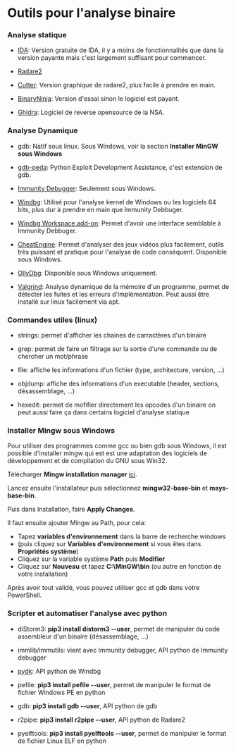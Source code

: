 
# Outils pour l'analyse binaire


### Analyse statique
- [IDA](https://www.hex-rays.com/products/ida/support/download_freeware/): Version gratuite de IDA, il y a moins de fonctionnalités que dans la version payante
  mais c'est largement suffisant pour commencer.

- [Radare2](https://rada.re/n/radare2.html)
    
- [Cutter](https://cutter.re/): Version graphique de radare2, plus facile à prendre en main.
    
- [BinaryNinja](https://binary.ninja/): Version d'essai sinon le logiciel est payant.

- [Ghidra](https://ghidra-sre.org/): Logiciel de reverse opensource de la NSA. 


### Analyse Dynamique
- gdb: Natif sous linux. Sous Windows, voir la section **Installer MinGW sous Windows**
- [gdb-peda](https://github.com/longld/peda): Python Exploit Development Assistance, c'est extension de gdb.
    
- [Immunity Debugger](https://www.immunityinc.com/products/debugger/): Seulement sous Windows.
    
- [Windbg](https://developer.microsoft.com/fr-fr/windows/downloads/windows-10-sdk/): Utilisé pour l'analyse kernel de Windows ou les logiciels 64 bits,
  plus dur à prendre en main que Immunity Debbuger.
- [Windbg Workspace add-on](https://www.zachburlingame.com/2011/12/customizing-your-windbg-workspace-and-color-scheme/): Permet d'avoir une interface semblable à Immunity Debbuger.
    
- [CheatEngine](https://www.cheatengine.org/): Permet d'analyser des jeux vidéos plus facilement, outils très puissant et pratique pour l'analyse de code conséquent.
  Disponible sous Windows.
    
- [OllyDbg](http://www.ollydbg.de/): Disponible sous Windows uniquement.
    
- [Valgrind](https://valgrind.org/): Analyse dynamique de la mémoire d'un programme, permet de détecter les fuites et les erreurs d'implémentation.
  Peut aussi être installé sur linux facilement via apt.


### Commandes utiles (linux)
- strings: permet d'afficher les chaines de carractères d'un binaire
   
- grep: permet de faire un filtrage sur la sortie d'une commande ou de chercher un mot/phrase
    
- file: affiche les informations d'un fichier (type, architecture, version, ...)
    
- objdump: affiche des informations d'un executable (header, sections, désassemblage, ...)
    
- hexedit: permet de mofifier directement les opcodes d'un binaire
  on peut aussi faire ça dans certains logiciel d'analyse statique
      
     
### Installer Mingw sous Windows
Pour utiliser des programmes comme gcc ou bien gdb sous Windows, il est possible d'installer
mingw qui est est une adaptation des logiciels de développement et de compilation du GNU sous Win32.

Télécharger **Mingw installation manager** [ici](https://osdn.net/projects/mingw/downloads/68260/mingw-get-setup.exe).

Lancez ensuite l'installateur puis sélectionnez **mingw32-base-bin** et **msys-base-bin**.

Puis dans Installation, faire **Apply Changes**.

Il faut ensuite ajouter Mingw au Path, pour cela:
- Tapez **variables d'environnement** dans la barre de recherche windows
- (puis cliquez sur **Variables d'environnement** si vous êtes dans **Propriétés système**)
- Cliquez sur la variable système **Path** puis **Modifier**
- Cliquez sur **Nouveau** et tapez **C:\MinGW\bin** (ou autre en fonction de votre installation)

Après avoir tout validé, vous pouvez utiliser gcc et gdb dans votre PowerShell.
     
     
### Scripter et automatiser l'analyse avec python
- diStorm3: **pip3 install distorm3 --user**, permet de manipuler du code assembleur d'un binaire (désassemblage, ...)
  
- immlib/immutils: vient avec Immunity debugger, API python de Immunity debugger
  
- [pydk](https://githomelab.ru/pykd/pykd): API python de Windbg
  
- pefile: **pip3 install pefile --user**, permet de manipuler le format de fichier Windows PE en python
       
- gdb: **pip3 install gdb --user**, API python de gdb
        
- r2pipe: **pip3 install r2pipe --user**, API python de Radare2
    
- pyelftools: **pip3 install pyelftools --user**, permet de manipuler le format de fichier Linux ELF en python
